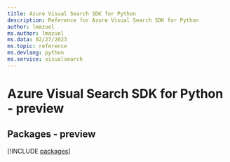 ```yaml
---
title: Azure Visual Search SDK for Python
description: Reference for Azure Visual Search SDK for Python
author: lmazuel
ms.author: lmazuel
ms.data: 02/27/2023
ms.topic: reference
ms.devlang: python
ms.service: visualsearch
---
```

# Azure Visual Search SDK for Python - preview
## Packages - preview
[!INCLUDE [packages](visual-search-index.md)]
